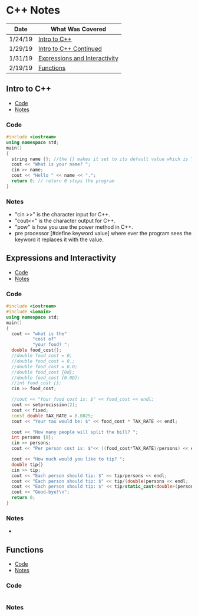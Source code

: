 # C++ Notes

| Date | What Was Covered |
|------|------------------|
|1/24/19|[Intro to C++](https://github.com/JonathanBrunssen/programming-fundamentals-1337/tree/master/C%2B%2B/notes#intro-to-c)|
|1/29/19|[Intro to C++ Continued](https://github.com/JonathanBrunssen/programming-fundamentals-1337/tree/master/C%2B%2B/notes#intro-to-c)|
|1/31/19|[Expressions and Interactivity](https://github.com/JonathanBrunssen/programming-fundamentals-1337/tree/master/C%2B%2B/notes#expressions-and-interactivity)|
|2/19/19|[Functions]()|

## Intro to C++
- [Code](https://github.com/JonathanBrunssen/programming-fundamentals-1337/tree/master/C%2B%2B/notes#code)
- [Notes](https://github.com/JonathanBrunssen/programming-fundamentals-1337/tree/master/C%2B%2B/notes#notes)
### Code
```cpp
#include <iostream>
using namespace std;
main()
{
  string name {}; //the {} makes it set to its default value which is ""
  cout << "What is your name? ";
  cin >> name;
  cout << "Hello " << name << ".";
  return 0; // return 0 stops the program
}
```
### Notes
  - "cin >>" is the character input for C++.
  - "cout<<" is the character output for C++.
  - "pow" is how you use the power method in C++.
  - pre processor [#define keyword value] where ever the program sees the keyword it replaces it with the value.

## Expressions and Interactivity
- [Code](https://github.com/JonathanBrunssen/programming-fundamentals-1337/tree/master/C%2B%2B/notes#code-1)
- [Notes](https://github.com/JonathanBrunssen/programming-fundamentals-1337/tree/master/C%2B%2B/notes#notes-1)
### Code
```cpp
#include <iostream>
#include <iomain>
using namespace std;
main()
{
  cout << "what is the"
          "cost of"
          "your food? ";
  double food_cost{};
  //double food_cost = 0;
  //double food_cost = 0.;
  //double food_cost = 0.0;
  //double food_cost {0d};
  //double food_cost {0.0D};
  //int food_cost {};
  cin >> food_cost;

  //cout << "Your food cost is: $" << food_cost << endl;
  cout << setprecission(2);
  cout << fixed;
  const double TAX_RATE = 0.0825;
  cout << "Your tax would be: $" << food_cost * TAX_RATE << endl;

  cout << "How many people will split the bill? ";
  int persons {0};
  cin >> persons;
  cout << "Per person cost is: $"<< ((food_cost*TAX_RATE)/persons) << endl;

  cout << "How much would you like to tip? ";
  double tip{}
  cin >> tip;
  cout << "Each person should tip: $" << tip/persons << endl;
  cout << "Each person should tip: $" << tip/(double)persons << endl;
  cout << "Each person should tip: $" << tip/static_cast<double>(persons) << endl;
  cout << "Good-bye!\n";
  return 0;
}
```
### Notes
  -

## Functions
- [Code]()
- [Notes]()

### Code
```cpp

```

### Notes
